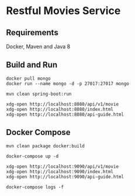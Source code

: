 # Restful Movies Service


## Requirements
Docker, Maven and Java 8

## Build and Run

```
docker pull mongo
docker run --name mongo -d -p 27017:27017 mongo
 
mvn clean spring-boot:run

xdg-open http://localhost:8080/api/v1/movie
xdg-open http://localhost:8080/index.html
xdg-open http://localhost:8080/api-guide.html
```

## Docker Compose
```
mvn clean package docker:build

docker-compose up -d

xdg-open http://localhost:9090/api/v1/movie
xdg-open http://localhost:9090/index.html
xdg-open http://localhost:9090/api-guide.html

docker-compose logs -f

```
